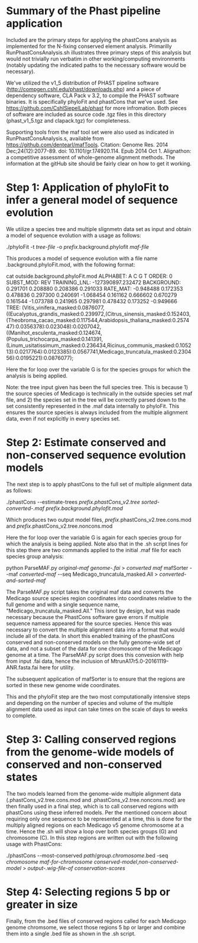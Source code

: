 # Summary of the Phast pipeline application

Included are the primary steps for applying the phastCons analysis as implemented for the N-fixing conserved element analysis. Primarilly RunPhastConsAnalysis.sh illustrates three primary steps of this analysis but would not trivially run verbatim in other working/computing environments (notably updating the indicated paths to the necessary software would be necessary).

We've utilized the v1_5 distribution of PHAST pipeline software (http://compgen.cshl.edu/phast/downloads.php) and a piece of dependency software, CLA Pack v 3.2, to compile the PHAST software binaries. It is specifically phyloFit and phastCons that we've used. See https://github.com/CshlSiepelLab/phast for more infromation. Both pieces of software are included as source code .tgz files in this directory (phast_v1_5.tgz and clapack.tgz) for completeness. 

Supporting tools from the maf tool set were also used as indicated in RunPhastConsAnalysis.s, available from https://github.com/dentearl/mafTools. Citation:
Genome Res. 2014 Dec;24(12):2077-89. doi: 10.1101/gr.174920.114. Epub 2014 Oct 1. Alignathon: a competitive assessment of whole-genome alignment methods. The information at the gitHub site should be fairly clear on how to get it working. 

# Step 1: Application of phyloFit to infer a general model of sequence evolution

We utilize a species tree and multiple slignmetn data set as input and obtain a model of sequence evolution with a usage as follows:

./phyloFit -t *tree-file* -o *prefix*.background.phylofit *maf-file*
  
This produces a model of sequence evolution with a file name <prefix>.background.phyloFit.mod, with the following format:
  
cat outside.background.phyloFit.mod 
ALPHABET: A C G T 
ORDER: 0
SUBST_MOD: REV
TRAINING_LNL: -127390897.232472
BACKGROUND: 0.291701 0.208880 0.208386 0.291033 
RATE_MAT:
  -0.948488    0.172353    0.478836    0.297300 
   0.240691   -1.068454    0.161162    0.666602 
   0.670279    0.161544   -1.073788    0.241965 
   0.297981    0.478432    0.173252   -0.949666 
TREE: (Vitis_vinifera_masked:0.0876077,((Eucalyptus_grandis_masked:0.239972,(Citrus_sinensis_masked:0.152403,(Theobroma_cacao_masked:0.117544,Arabidopsis_thaliana_masked:0.257447):0.0356378):0.023048):0.0207042,((Manihot_esculenta_masked:0.124674,(Populus_trichocarpa_masked:0.141391,(Linum_usitatissimum_masked:0.236434,Ricinus_communis_masked:0.105213):0.0217764):0.0123385):0.0567741,Medicago_truncatula_masked:0.230456):0.0195221):0.0876077);
  
Here the for loop over the variable G is for the species groups for which the analysis is being applied. 
  
Note: the tree input given has been the full species tree. This is because 1) the source species of Medicago is technically in the outside species set maf file, and 2) the species set in the tree will be correctly parsed down to the set consistently represented in the .maf data internally to phyloFit. This ensures the source species is always included from the multiple alignment data, even if not explicitly in every species set.
  
# Step 2: Estimate conserved and non-conserved sequence evolution models
  
The next step is to apply phastCons to the full set of multiple alignment data as follows:
  
./phastCons --estimate-trees *prefix.phastCons_v2.tree* *sorted-converted-.maf* *prefix.background.phylofit.mod*

Which produces two output model files, *prefix*.phastCons_v2.tree.cons.mod and *prefix*.phastCons_v2.tree.noncons.mod
  
Here the for loop over the variable G is again for each species group for which the analysis is being applied. Note also that in the .sh script lines for this step there are two commands applied to the initial .maf file for each species group analysis:
  
python ParseMAF.py *original-maf* *genome-.fai* > *converted maf*
mafSorter --maf *converted-maf* --seq Medicago_truncatula_masked.All > *converted-and-sorted-maf*
  
The ParseMAF.py script takes the original maf data and converts the Medicago source species region coordinates into coordinates relative to the full genome and with a single sequence name, "Medicago_truncatula_masked.All." This isnot by design, but was made necessary because the PhastCons software gave errors if multiple sequence namess appeared for the source species. Hence this was necessary to convert the multiple alignment data into a format that would include all of the data. In short this enabled training of the phastCons conserved and non-conserved models on the fully genome-wide set of data, and not a subset of the data for one chromosome of the Medicago genome at a time. The ParseMAF.py script does this convesion with help from input .fai data, hence the inclusion of MtrunA17r5.0-20161119-ANR.fasta.fai here for utility.
  
The subsequent application of mafSorter is to ensure that the regions are sorted in these new genome wide coordinates. 
  
This and the phyloFit step are the two most computationally intensive steps and depending on the number of species and volume of the multiple alignment data used as input can take times on the scale of days to weeks to complete.  
  
# Step 3: Calling conserved regions from the genome-wide models of conserved and non-conserved states
  
The two models learned from the genome-wide multiple alignment data (<prefix>.phastCons_v2.tree.cons.mod and <prefix>.phastCons_v2.tree.noncons.mod) are then finally used in a final step, which is to call conserved regions with phastCons using these inferred models. Per the mentioned concern about requiring only one sequence to be represented at a time, this is done for the multiply aligned regions on each Medicago v5 genome chromosome at a time. Hence the .sh will show a loop over both species groups (G) and chromosome (C). In this step regions are written out with the following usage with PhastCons:
  
 ./phastCons --most-conserved *path*/*group.chromosome*.bed -seq *chromosome* *maf-for-chromosome*  *conserved-model*,*non-conserved-model* > *output-.wig-file-of conservation-scores*
  
# Step 4: Selecting regions 5 bp or greater in size
  
 Finally, from the .bed files of conserved regions called for each Medicago genome chromsome, we select those regions 5 bp or larger and combine them into a single .bed file as shown in the .sh script.
